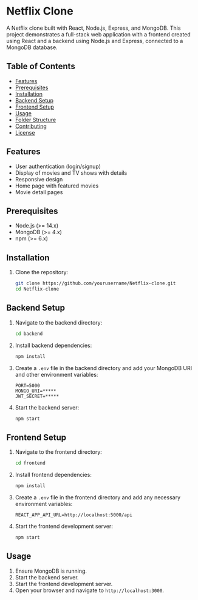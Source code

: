 # Netflix Clone

A Netflix clone built with React, Node.js, Express, and MongoDB. This project demonstrates a full-stack web application with a frontend created using React and a backend using Node.js and Express, connected to a MongoDB database.

## Table of Contents

- [Features](#features)
- [Prerequisites](#prerequisites)
- [Installation](#installation)
- [Backend Setup](#backend-setup)
- [Frontend Setup](#frontend-setup)
- [Usage](#usage)
- [Folder Structure](#folder-structure)
- [Contributing](#contributing)
- [License](#license)

## Features

- User authentication (login/signup)
- Display of movies and TV shows with details
- Responsive design
- Home page with featured movies
- Movie detail pages

## Prerequisites

- Node.js (>= 14.x)
- MongoDB (>= 4.x)
- npm (>= 6.x)

## Installation

1. Clone the repository:

    ```bash
    git clone https://github.com/yourusername/Netflix-clone.git
    cd Netflix-clone
    ```

## Backend Setup

1. Navigate to the backend directory:

    ```bash
    cd backend
    ```

2. Install backend dependencies:

    ```bash
    npm install
    ```

3. Create a `.env` file in the backend directory and add your MongoDB URI and other environment variables:

    ```env
    PORT=5000
    MONGO_URI=*****
    JWT_SECRET=*****
    ```

4. Start the backend server:

    ```bash
    npm start
    ```

## Frontend Setup

1. Navigate to the frontend directory:

    ```bash
    cd frontend
    ```

2. Install frontend dependencies:

    ```bash
    npm install
    ```

3. Create a `.env` file in the frontend directory and add any necessary environment variables:

    ```env
    REACT_APP_API_URL=http://localhost:5000/api
    ```

4. Start the frontend development server:

    ```bash
    npm start
    ```

## Usage

1. Ensure MongoDB is running.
2. Start the backend server.
3. Start the frontend development server.
4. Open your browser and navigate to `http://localhost:3000`.

